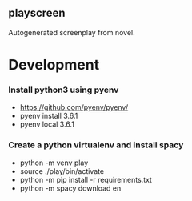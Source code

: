 ## playscreen
Autogenerated screenplay from novel.

# Development
### Install python3 using pyenv
* https://github.com/pyenv/pyenv/
* pyenv install 3.6.1
* pyenv local 3.6.1

### Create a python virtualenv and install spacy

* python -m venv play
* source ./play/bin/activate
* python -m pip install -r requirements.txt
* python -m spacy download en
